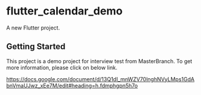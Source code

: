 # flutter_calendar_demo

A new Flutter project.

## Getting Started

This project is a demo project for interview test from MasterBranch.
To get more information, please click on below link.

https://docs.google.com/document/d/13Q1dI_mnWZV70lnghNVyLMps1GdAbnVmaUJwz_xEe7M/edit#heading=h.fdmphgpn5h7o
